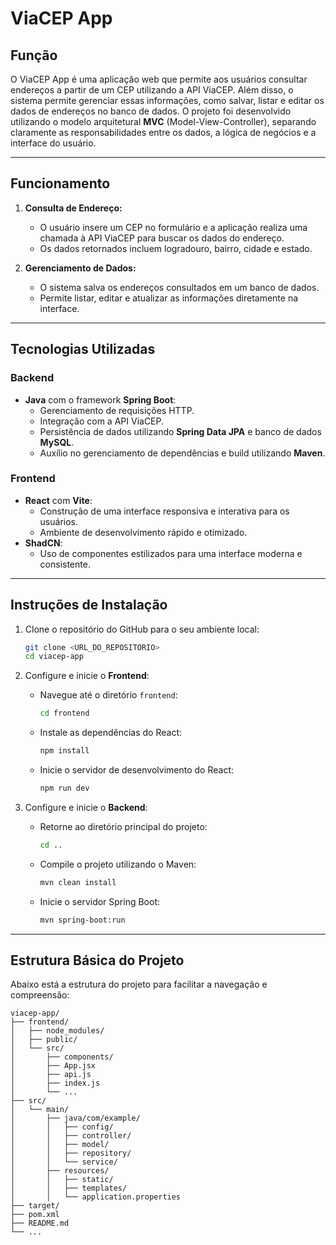 # ViaCEP App

## Função

O ViaCEP App é uma aplicação web que permite aos usuários consultar endereços a partir de um CEP utilizando a API ViaCEP. Além disso, o sistema permite gerenciar essas informações, como salvar, listar e editar os dados de endereços no banco de dados. O projeto foi desenvolvido utilizando o modelo arquitetural **MVC** (Model-View-Controller), separando claramente as responsabilidades entre os dados, a lógica de negócios e a interface do usuário.

---

## Funcionamento

1. **Consulta de Endereço:**

   - O usuário insere um CEP no formulário e a aplicação realiza uma chamada à API ViaCEP para buscar os dados do endereço.
   - Os dados retornados incluem logradouro, bairro, cidade e estado.

2. **Gerenciamento de Dados:**

   - O sistema salva os endereços consultados em um banco de dados.
   - Permite listar, editar e atualizar as informações diretamente na interface.

---

## Tecnologias Utilizadas

### Backend

- **Java** com o framework **Spring Boot**:
  - Gerenciamento de requisições HTTP.
  - Integração com a API ViaCEP.
  - Persistência de dados utilizando **Spring Data JPA** e banco de dados **MySQL**.
  - Auxílio no gerenciamento de dependências e build utilizando **Maven**.

### Frontend

- **React** com **Vite**:
  - Construção de uma interface responsiva e interativa para os usuários.
  - Ambiente de desenvolvimento rápido e otimizado.
- **ShadCN**:
  - Uso de componentes estilizados para uma interface moderna e consistente.

---

## Instruções de Instalação

1. Clone o repositório do GitHub para o seu ambiente local:

   ```bash
   git clone <URL_DO_REPOSITORIO>
   cd viacep-app
   ```

2. Configure e inicie o **Frontend**:

   - Navegue até o diretório `frontend`:
     ```bash
     cd frontend
     ```
   - Instale as dependências do React:
     ```bash
     npm install
     ```
   - Inicie o servidor de desenvolvimento do React:
     ```bash
     npm run dev
     ```

3. Configure e inicie o **Backend**:

   - Retorne ao diretório principal do projeto:
     ```bash
     cd ..
     ```
   - Compile o projeto utilizando o Maven:
     ```bash
     mvn clean install
     ```
   - Inicie o servidor Spring Boot:
     ```bash
     mvn spring-boot:run
     ```

---

## Estrutura Básica do Projeto

Abaixo está a estrutura do projeto para facilitar a navegação e compreensão:

```
viacep-app/
├── frontend/
│   ├── node_modules/
│   ├── public/
│   └── src/
│       ├── components/
│       ├── App.jsx
│       ├── api.js
│       ├── index.js
│       └── ...
├── src/
│   └── main/
│       ├── java/com/example/
│       │   ├── config/
│       │   ├── controller/
│       │   ├── model/
│       │   ├── repository/
│       │   └── service/
│       ├── resources/
│       │   ├── static/
│       │   ├── templates/
│       │   └── application.properties
├── target/
├── pom.xml
├── README.md
└── ...
```
